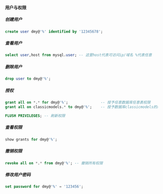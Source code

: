 #### 用户与权限

##### 创建用户
```sql
create user dmy@'%' identified by '12345678';
```

##### 查看用户
```sql
select user,host from mysql.user; -- 这里host代表可访问ip/域名 %代表任意
```


##### 删除用户
```sql
drop user to dmy@'%';
```


##### 授权
```sql
grant all on *.* for dmy@'%';               -- 授予任意数据库任意表权限
grant all on classicmodels.* to dmy@'%';    -- 授予数据库classicmodels的所有权限

FLUSH PRIVILEGES; -- 刷新权限
```


##### 查看权限
```sql
show grants for dmy@'%';
```


##### 撤销权限
```sql
revoke all on *.* from dmy@'%'; -- 撤销所有权限
```


##### 修改用户密码
```sql
set password for dmy@'%' = '123456';
```

